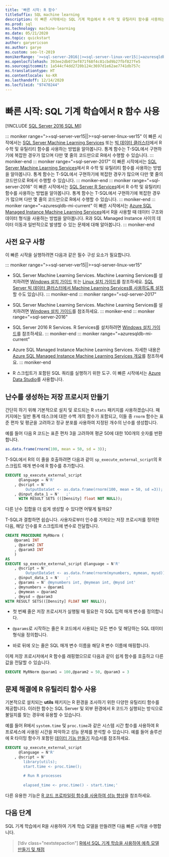 ```yaml
---
title: '빠른 시작: R 함수'
titleSuffix: SQL machine learning
description: 이 빠른 시작에서는 SQL 기계 학습에서 R 수학 및 유틸리티 함수를 사용하는 방법을 알아봅니다.
ms.prod: sql
ms.technology: machine-learning
ms.date: 05/21/2020
ms.topic: quickstart
author: garyericson
ms.author: garye
ms.custom: seo-lt-2019
monikerRange: '>=sql-server-2016||>=sql-server-linux-ver15||=azuresqldb-mi-current'
ms.openlocfilehash: 393ee2db073ef871f68f4c81cbd9b27fbf827fe5
ms.sourcegitcommit: 1a544cf4dd2720b124c3697d1e62ae7741db757c
ms.translationtype: HT
ms.contentlocale: ko-KR
ms.lasthandoff: 12/14/2020
ms.locfileid: "97470244"
---
```

# <a name="quickstart-r-functions-with-sql-machine-learning"></a>빠른 시작: SQL 기계 학습에서 R 함수 사용
[!INCLUDE [SQL Server 2016 SQL MI](../../includes/applies-to-version/sqlserver2016-asdbmi.md)]

::: moniker range=">=sql-server-ver15||>=sql-server-linux-ver15"
이 빠른 시작에서는 [SQL Server Machine Learning Services](../sql-server-machine-learning-services.md) 또는 [빅 데이터 클러스터](../../big-data-cluster/machine-learning-services.md)에서 R 수학 및 유틸리티 함수를 사용하는 방법을 알아봅니다. 통계 함수는 T-SQL에서 구현하기에 복잡한 경우가 많으며 다만 몇 줄의 코드만으로 R에서 수행할 수 있습니다.
::: moniker-end
::: moniker range="=sql-server-2017"
이 빠른 시작에서는 [SQL Server Machine Learning Services](../sql-server-machine-learning-services.md)에서 R 수학 및 유틸리티 함수를 사용하는 방법을 알아봅니다. 통계 함수는 T-SQL에서 구현하기에 복잡한 경우가 많으며 다만 몇 줄의 코드만으로 R에서 수행할 수 있습니다.
::: moniker-end
::: moniker range="=sql-server-2016"
이 빠른 시작에서는 [SQL Server R Services](../r/sql-server-r-services.md)에서 R 수학 및 유틸리티 함수를 사용하는 방법을 알아봅니다. 통계 함수는 T-SQL에서 구현하기에 복잡한 경우가 많으며 다만 몇 줄의 코드만으로 R에서 수행할 수 있습니다.
::: moniker-end
::: moniker range="=azuresqldb-mi-current"
이 빠른 시작에서는 [Azure SQL Managed Instance Machine Learning Services](/azure/azure-sql/managed-instance/machine-learning-services-overview)에서 R을 사용할 때 데이터 구조와 데이터 형식을 사용하는 방법을 알아봅니다. R과 SQL Managed Instance 사이의 데이터 이동과 일반적으로 발생할 수 있는 문제에 대해 알아봅니다.
::: moniker-end

## <a name="prerequisites"></a>사전 요구 사항

이 빠른 시작을 실행하려면 다음과 같은 필수 구성 요소가 필요합니다.

::: moniker range=">=sql-server-ver15||>=sql-server-linux-ver15"
- SQL Server Machine Learning Services. Machine Learning Services를 설치하려면 [Windows 설치 가이드](../install/sql-machine-learning-services-windows-install.md) 또는 [Linux 설치 가이드](../../linux/sql-server-linux-setup-machine-learning.md?toc=%2Fsql%2Fmachine-learning%2Ftoc.json)를 참조하세요. [SQL Server 빅 데이터 클러스터에서 Machine Learning Services를 사용하도록 설정](../../big-data-cluster/machine-learning-services.md)할 수도 있습니다.
::: moniker-end
::: moniker range="=sql-server-2017"
- SQL Server Machine Learning Services. Machine Learning Services를 설치하려면 [Windows 설치 가이드](../install/sql-machine-learning-services-windows-install.md)를 참조하세요. 
::: moniker-end
::: moniker range="=sql-server-2016"
- SQL Server 2016 R Services. R Services를 설치하려면 [Windows 설치 가이드](../install/sql-r-services-windows-install.md)를 참조하세요.
::: moniker-end
::: moniker range="=azuresqldb-mi-current"
- Azure SQL Managed Instance Machine Learning Services. 자세한 내용은 [Azure SQL Managed Instance Machine Learning Services 개요](/azure/azure-sql/managed-instance/machine-learning-services-overview)를 참조하세요.
::: moniker-end

- R 스크립트가 포함된 SQL 쿼리를 실행하기 위한 도구. 이 빠른 시작에서는 [Azure Data Studio](../../azure-data-studio/what-is.md)를 사용합니다.

## <a name="create-a-stored-procedure-to-generate-random-numbers"></a>난수를 생성하는 저장 프로시저 만들기

간단히 하기 위해 기본적으로 설치 및 로드되는 R `stats` 패키지를 사용하겠습니다. 패키지에는 일반 통계 태스크에 대한 수백 개의 함수가 포함되고, 이들 중 `rnorm` 함수는 표준 편차 및 평균을 고려하고 정규 분포를 사용하여 지정된 개수의 난수를 생성합니다.

예를 들어 다음 R 코드는 표준 편차 3을 고려하여 평균 50에 대한 100개의 숫자를 반환합니다.

```R
as.data.frame(rnorm(100, mean = 50, sd = 3));
```

T-SQL에서 R의 이 줄을 호출하려면 다음과 같이 `sp_execute_external_script`의 R 스크립트 매개 변수에 R 함수를 추가합니다.

```sql
EXECUTE sp_execute_external_script
      @language = N'R'
    , @script = N'
         OutputDataSet <- as.data.frame(rnorm(100, mean = 50, sd =3));'
    , @input_data_1 = N'   ;'
      WITH RESULT SETS (([Density] float NOT NULL));
```

다른 난수 집합을 더 쉽게 생성할 수 있다면 어떻게 될까요?

T-SQL과 결합하면 쉽습니다. 사용자로부터 인수를 가져오는 저장 프로시저를 정의한 다음, 해당 인수를 R 스크립트에 변수로 전달합니다.

```sql
CREATE PROCEDURE MyRNorm (
    @param1 INT
    , @param2 INT
    , @param3 INT
    )
AS
EXECUTE sp_execute_external_script @language = N'R'
    , @script = N'
         OutputDataSet <- as.data.frame(rnorm(mynumbers, mymean, mysd));'
    , @input_data_1 = N'   ;'
    , @params = N' @mynumbers int, @mymean int, @mysd int'
    , @mynumbers = @param1
    , @mymean = @param2
    , @mysd = @param3
WITH RESULT SETS(([Density] FLOAT NOT NULL));
```

- 첫 번째 줄은 저장 프로시저가 실행될 때 필요한 각 SQL 입력 매개 변수를 정의합니다.

- `@params`로 시작하는 줄은 R 코드에서 사용되는 모든 변수 및 해당하는 SQL 데이터 형식을 정의합니다.

- 바로 뒤에 오는 줄은 SQL 매개 변수 이름을 해당 R 변수 이름에 매핑합니다.

이제 저장 프로시저에서 R 함수를 래핑했으므로 다음과 같이 쉽게 함수를 호출하고 다른 값을 전달할 수 있습니다.

```sql
EXECUTE MyRNorm @param1 = 100,@param2 = 50, @param3 = 3
```

## <a name="use-r-utility-functions-for-troubleshooting"></a>문제 해결에 R 유틸리티 함수 사용

기본적으로 설치되는 **utils** 패키지는 R 환경을 조사하기 위한 다양한 유틸리티 함수를 제공합니다. 이러한 함수는 SQL Server 및 외부 환경에서 R 코드가 실행되는 방식으로 불일치를 찾는 경우에 유용할 수 있습니다.

예를 들어 R에서 `system.time` 및 `proc.time`과 같은 시스템 시간 함수를 사용하여 R 프로세스에 사용된 시간을 파악하고 성능 문제를 분석할 수 있습니다. 예를 들어 솔루션에 R 타이밍 함수가 포함된 [데이터 기능 만들기](../tutorials/walkthrough-create-data-features.md) 자습서를 참조하세요.

```sql
EXECUTE sp_execute_external_script
      @language = N'R'
    , @script = N'
        library(utils);
        start.time <- proc.time();
        
        # Run R processes
        
        elapsed_time <- proc.time() - start.time;'
```

다른 유용한 기능은 [R 코드 프로파일링 함수를 사용하여 성능 향상](../r/using-r-code-profiling-functions.md)을 참조하세요.

## <a name="next-steps"></a>다음 단계

SQL 기계 학습에서 R을 사용하여 기계 학습 모델을 만들려면 다음 빠른 시작을 수행합니다.

> [!div class="nextstepaction"]
> [R에서 SQL 기계 학습을 사용하여 예측 모델 만들기 및 채점](quickstart-r-train-score-model.md)
